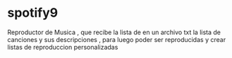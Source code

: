 # spotify9
Reproductor de Musica , que recibe la lista de en un archivo txt la lista de canciones y sus descripciones , para luego poder ser reproducidas y crear listas de reproduccion personalizadas 
